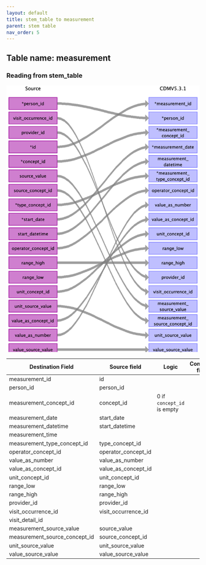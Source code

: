 ```yaml
---
layout: default
title: stem_table to measurement
parent: stem table
nav_order: 5
---
```


## Table name: measurement

### Reading from stem_table

![](md_files/image16.png)

| Destination Field | Source field | Logic | Comment field |
| --- | --- | --- | --- |
| measurement_id | id |  |  |
| person_id | person_id |  |  |
| measurement_concept_id | concept_id |  0 if `concept_id` is empty |  |
| measurement_date | start_date |  |  |
| measurement_datetime | start_datetime |  |  |
| measurement_time |  |  |  |
| measurement_type_concept_id | type_concept_id |  |  |
| operator_concept_id | operator_concept_id |  |  |
| value_as_number | value_as_number |  |  |
| value_as_concept_id | value_as_concept_id |  |  |
| unit_concept_id | unit_concept_id |  |  |
| range_low | range_low |  |  |
| range_high | range_high |  |  |
| provider_id | provider_id |  |  |
| visit_occurrence_id | visit_occurrence_id |  |  |
| visit_detail_id |  |  |  |
| measurement_source_value | source_value |  |  |
| measurement_source_concept_id | source_concept_id |  |  |
| unit_source_value | unit_source_value |  |  |
| value_source_value | value_source_value |  |  |

